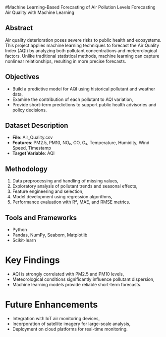 #Machine Learning-Based Forecasting of Air Pollution Levels
Forecasting Air Quality with Machine Learning

## Abstract
Air quality deterioration poses severe risks to public health and ecosystems. This project applies machine learning techniques to forecast the Air Quality Index (AQI) by analyzing both pollutant concentrations and meteorological factors. Unlike traditional statistical methods, machine learning can capture nonlinear relationships, resulting in more precise forecasts.

## Objectives
- Build a predictive model for AQI using historical pollutant and weather data,  
- Examine the contribution of each pollutant to AQI variation,  
- Provide short-term predictions to support public health advisories and policy decisions.  

## Dataset Description
- **File**: Air_Quality.csv  
- **Features**: PM2.5, PM10, NO₂, CO, O₃, Temperature, Humidity, Wind Speed, Timestamp  
- **Target Variable**: AQI  

## Methodology
1. Data preprocessing and handling of missing values,  
2. Exploratory analysis of pollutant trends and seasonal effects,  
3. Feature engineering and selection,  
4. Model development using regression algorithms,  
5. Performance evaluation with R², MAE, and RMSE metrics.  

## Tools and Frameworks
- Python  
- Pandas, NumPy, Seaborn, Matplotlib  
- Scikit-learn  

# Key Findings
- AQI is strongly correlated with PM2.5 and PM10 levels,  
- Meteorological conditions significantly influence pollutant dispersion,  
- Machine learning models provide reliable short-term forecasts.  

# Future Enhancements
- Integration with IoT air monitoring devices,  
- Incorporation of satellite imagery for large-scale analysis,  
- Deployment on cloud platforms for real-time monitoring.
